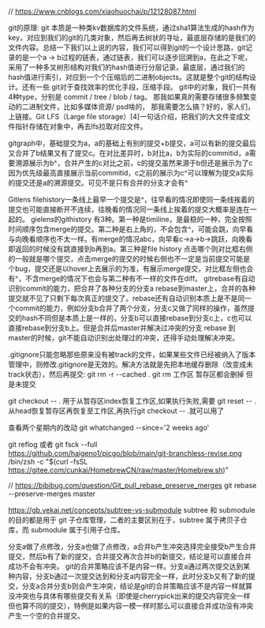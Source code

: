 // https://www.cnblogs.com/xiaohuochai/p/12128087.html


<!-- https://mp.weixin.qq.com/s/2ozeZ82vb__vy8fsZvN8xg -->
git的原理:
  git 本质是一种类kv数据库的文件系统，通过sha1算法生成的hash作为key，对应到我们的git的几类对象，然后再去树状的寻址，最底层存储的是我们的文件内容。总结一下我们以上说的内容，我们可以得到git的一个设计思路，git记录的是一个a → b过程的链表，通过链表，我们可以逐步回溯到a，在此之下呢，采用了一种多叉树形结构对我们的hash值进行分层记录，最底层，通过我们的hash值进行索引，对应到一个个压缩后的二进制objects。这就是整个git的结构设计。还有一些 git对于查找效率的优化手段，压缩手段。
  git中的对象，我们一共有4种type，分别是 commit / tree / blob / tag。
  那我如果真的需要存储很多频繁变动的二进制文件，比如多媒体资源/ psd啥的， 那我需要怎么搞？好的，家人们，上链接。Git LFS（Large file storage）[4]一句话介绍，把我们的大文件变成文件指针存储在对象中，再去lfs拉取对应文件。


gitgraph中，基础提交为a，a的基础上有别的提交+b提交，a可以有新的提交最后又合并了b结果又有了提交c。在对比差异时，b对比a，b为实际的commitid，a需要溯源展示为b^，合并产生的c对比之前，c的提交虽然来源于b但还是展示为了c因为优先级最高直接展示当前commitid，c之前的展示为c^可以理解为提交a实际的提交还是a的溯源提交。可见不是只有合并的分支才会有^
	


Gitlens filehistory一条线上最早一个提交是^，往早看的情况即使同一条线挨着的提交也可能直接断开不连续，往晚看的情况同一条线上挨着的提交大概率是连在一起的。
gielens的githistory 有3种。第一种是timiline，是最稳的一种，完全按照时间顺序包含merge的提交。第二种是右上角的，不会包含^，可能会跳，向早看与向晚看顺序也不太一样。有merge的情况abc，向早看c->a->b->跳跃，向晚看即返回的时候没有跳直接到b再到a。第三种是file history 点击哪个则对比框右侧的一般就是哪个提交，点击merge的提交的时候右侧也不一定是当前提交可能是个bug，提交还是以hover上去展示的为准，有展示merge提交，对比框左侧也会有^，不含merge的情况下也会与第二种有不一样的文件在diff。
gitrebase有自动识别commit的能力，把合并了各种分支的分支a rebase到master上，合并的各种提交就不见了只剩下每次真正的提交了。rebase还有自动识别本质上是不是同一个commit的能力，例如分支b合并了两个分支，分支c又做了同样的操作，虽然提交的hash不同但是本质上是一样的，分支b可以直接rebase到分支c上，c也可以直接rebase到分支b上。但是合并后master并解决过冲突的分支 rebase 到master的时候，git不能自动识别出处理过的冲突，还得手动处理解决冲突。

.gitignore只能忽略那些原来没有被track的文件，如果某些文件已经被纳入了版本管理中，则修改.gitignore是无效的。解决方法就是先把本地缓存删除（改变成未track状态），然后再提交:
git rm -r --cached .
git rm 工作区 暂存区都会删掉 但是未提交

git checkout -- . 用于从暂存区index恢复工作区,如果执行失败,需要 git reset -- . 从head恢复暂存区再恢复至工作区,再执行git checkout -- .就可以用了


查看两个星期内的改动
git whatchanged --since='2 weeks ago'

git reflog 或者 git fsck --full
https://github.com/haigeno1/picgo/blob/main/git-branchless-revise.png
/bin/zsh -c "$(curl -fsSL https://gitee.com/cunkai/HomebrewCN/raw/master/Homebrew.sh)"

// https://bibibug.com/question/Git_pull_rebase_preserve_merges
git rebase --preserve-merges master

https://gb.yekai.net/concepts/subtree-vs-submodule
subtree 和 submodule 的目的都是用于 git 子仓库管理，二者的主要区别在于，subtree 属于拷贝子仓库，而 submodule 属于引用子仓库。

分支a做了点修改，分支a也做了点修改，a合并b产生冲突选择完全接受b产生合并提交，然后b有了新的提交，合并提交再次合并b的新提交，结论是可以直接合并成功不会有冲突。
git的合并策略应该不是内容一样。分支a通过两次提交达到某种内容，分支b通过一次提交达到和分支a内容完全一样，此时分支b又有了新的提交，分支a合并分支b则会产生冲突，结论是git的合并策略应该不是内容一样就算没冲突也与具体有哪些提交有关系（即使是cherrypick出来的提交内容完全一样但也算不同的提交），特例是如果内容一模一样时那么可以直接合并成功没有冲突产生一个空的合并提交。